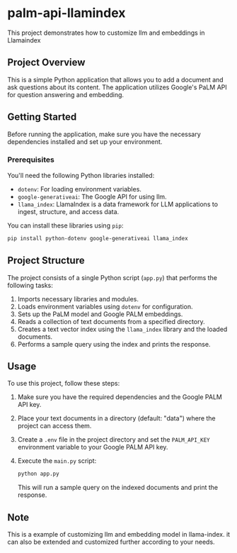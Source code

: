 # palm-api-llamindex
This project demonstrates how to customize llm and embeddings in Llamaindex

## Project Overview
This is a simple Python application that allows you to add a document and ask questions about its content. The application utilizes Google's PaLM API for question answering and embedding.

## Getting Started

Before running the application, make sure you have the necessary dependencies installed and set up your environment.

### Prerequisites

You'll need the following Python libraries installed:

- `dotenv`: For loading environment variables.
- `google-generativeai`: The Google API for using llm.
- `llama_index`: LlamaIndex is a data framework for LLM applications to ingest, structure, and access data.

You can install these libraries using `pip`:

```bash
pip install python-dotenv google-generativeai llama_index
```

## Project Structure
The project consists of a single Python script (`app.py`) that performs the following tasks:

1. Imports necessary libraries and modules.
2. Loads environment variables using `dotenv` for configuration.
3. Sets up the PaLM model and Google PALM embeddings.
4. Reads a collection of text documents from a specified directory.
5. Creates a text vector index using the `llama_index` library and the loaded documents.
6. Performs a sample query using the index and prints the response.

## Usage
To use this project, follow these steps:

1. Make sure you have the required dependencies and the Google PALM API key.

2. Place your text documents in a directory (default: "data") where the project can access them.

3. Create a `.env` file in the project directory and set the `PALM_API_KEY` environment variable to your Google PALM API key.

4. Execute the `main.py` script:

   ```bash
   python app.py
   ```
   
   This will run a sample query on the indexed documents and print the response.

## Note

This is a example of customizing llm and embedding model in llama-index. it can also be extended and customized further according to your needs.
